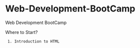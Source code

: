 # Web-Development-BootCamp
Web Development BootCamp



Where to Start? 

     1. Introduction to HTML
